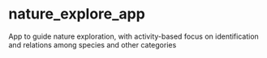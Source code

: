 # nature_explore_app
App to guide nature exploration, with activity-based focus on identification and relations among species and other categories
